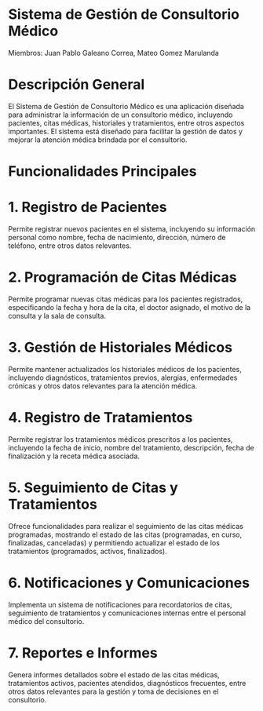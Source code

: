 # Sistema de Gestión de Consultorio Médico
Miembros: Juan Pablo Galeano Correa, Mateo Gomez Marulanda
# Descripción General
El Sistema de Gestión de Consultorio Médico es una aplicación diseñada para administrar la información de un consultorio médico, incluyendo pacientes, citas médicas, historiales y tratamientos, entre otros aspectos importantes. El sistema está diseñado para facilitar la gestión de datos y mejorar la atención médica brindada por el consultorio.

# Funcionalidades Principales

# 1. Registro de Pacientes
Permite registrar nuevos pacientes en el sistema, incluyendo su información personal como nombre, fecha de nacimiento, dirección, número de teléfono, entre otros datos relevantes.

# 2. Programación de Citas Médicas

Permite programar nuevas citas médicas para los pacientes registrados, especificando la fecha y hora de la cita, el doctor asignado, el motivo de la consulta y la sala de consulta.

# 3. Gestión de Historiales Médicos

Permite mantener actualizados los historiales médicos de los pacientes, incluyendo diagnósticos, tratamientos previos, alergias, enfermedades crónicas y otros datos relevantes para la atención médica.

# 4. Registro de Tratamientos

Permite registrar los tratamientos médicos prescritos a los pacientes, incluyendo la fecha de inicio, nombre del tratamiento, descripción, fecha de finalización y la receta médica asociada.

# 5. Seguimiento de Citas y Tratamientos

Ofrece funcionalidades para realizar el seguimiento de las citas médicas programadas, mostrando el estado de las citas (programadas, en curso, finalizadas, canceladas) y permitiendo actualizar el estado de los tratamientos (programados, activos, finalizados).

# 6. Notificaciones y Comunicaciones

Implementa un sistema de notificaciones para recordatorios de citas, seguimiento de tratamientos y comunicaciones internas entre el personal médico del consultorio.

# 7. Reportes e Informes

Genera informes detallados sobre el estado de las citas médicas, tratamientos activos, pacientes atendidos, diagnósticos frecuentes, entre otros datos relevantes para la gestión y toma de decisiones en el consultorio.
